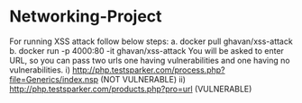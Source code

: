 # Networking-Project
For running XSS attack follow below steps:
  a. docker pull ghavan/xss-attack
  b. docker run -p 4000:80 -it ghavan/xss-attack
      You will be asked to enter URL, so you can pass two urls one having vulnerabilities and one       having no vulnerabilities.
      i) http://php.testsparker.com/process.php?file=Generics/index.nsp (NOT VULNERABLE)
      ii) http://php.testsparker.com/products.php?pro=url (VULNERABLE)
